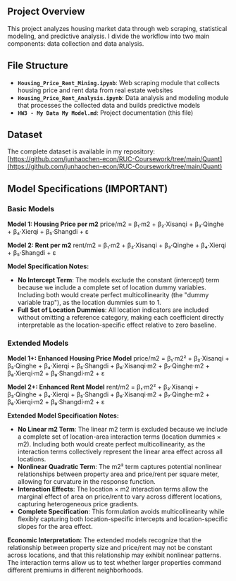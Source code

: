 ## Project Overview
This project analyzes housing market data through web scraping, statistical modeling, and predictive analysis. I divide the workflow into two main components: data collection and data analysis.

## File Structure
- **`Housing_Price_Rent_Mining.ipynb`**: Web scraping module that collects housing price and rent data from real estate websites
- **`Housing_Price_Rent_Analysis.ipynb`**: Data analysis and modeling module that processes the collected data and builds predictive models
- **`HW3 - My Data My Model.md`**: Project documentation (this file)

## Dataset
The complete dataset is available in my repository: [https://github.com/junhaochen-econ/RUC-Coursework/tree/main/Quant](https://github.com/junhaochen-econ/RUC-Coursework/tree/main/Quant)

## Model Specifications (IMPORTANT)

### Basic Models

**Model 1: Housing Price per m2**
price/m2 = β₁·m2 + β₂·Xisanqi + β₃·Qinghe + β₄·Xierqi + β₅·Shangdi + ε

**Model 2: Rent per m2**
rent/m2 = β₁·m2 + β₂·Xisanqi + β₃·Qinghe + β₄·Xierqi + β₅·Shangdi + ε

**Model Specification Notes:**
- **No Intercept Term**: The models exclude the constant (intercept) term because we include a complete set of location dummy variables. Including both would create perfect multicollinearity (the "dummy variable trap"), as the location dummies sum to 1.
- **Full Set of Location Dummies**: All location indicators are included without omitting a reference category, making each coefficient directly interpretable as the location-specific effect relative to zero baseline.

### Extended Models

**Model 1+: Enhanced Housing Price Model**
price/m2 = β₁·m2² + β₂·Xisanqi + β₃·Qinghe + β₄·Xierqi + β₅·Shangdi + β₆·Xisanqi·m2 + β₇·Qinghe·m2 + β₈·Xierqi·m2 + β₉·Shangdi·m2 + ε

**Model 2+: Enhanced Rent Model**
rent/m2 = β₁·m2² + β₂·Xisanqi + β₃·Qinghe + β₄·Xierqi + β₅·Shangdi + β₆·Xisanqi·m2 + β₇·Qinghe·m2 + β₈·Xierqi·m2 + β₉·Shangdi·m2 + ε

**Extended Model Specification Notes:**
- **No Linear m2 Term**: The linear m2 term is excluded because we include a complete set of location-area interaction terms (location dummies × m2). Including both would create perfect multicollinearity, as the interaction terms collectively represent the linear area effect across all locations.
- **Nonlinear Quadratic Term**: The m2² term captures potential nonlinear relationships between property area and price/rent per square meter, allowing for curvature in the response function.
- **Interaction Effects**: The location × m2 interaction terms allow the marginal effect of area on price/rent to vary across different locations, capturing heterogeneous price gradients.
- **Complete Specification**: This formulation avoids multicollinearity while flexibly capturing both location-specific intercepts and location-specific slopes for the area effect.

**Economic Interpretation:**
The extended models recognize that the relationship between property size and price/rent may not be constant across locations, and that this relationship may exhibit nonlinear patterns. The interaction terms allow us to test whether larger properties command different premiums in different neighborhoods.
